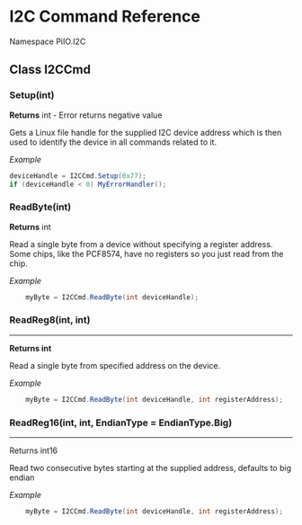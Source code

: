 # I2C Command Reference #

Namespace PiIO.I2C

## Class I2CCmd ##

### Setup(int) ###
**Returns** int - Error returns negative value

 Gets a Linux file handle for the supplied I2C device address which is then used to identify the device in all commands related to it.
 
_Example_
```C#
deviceHandle = I2CCmd.Setup(0x77);
if (deviceHandle < 0) MyErrorHandler();
```
### ReadByte(int) ###
**Returns** int

Read a single byte from a device without specifying a register address. Some chips, like the PCF8574, have no registers so you just read from the chip.

_Example_
```C#
	myByte = I2CCmd.ReadByte(int deviceHandle);
```

### ReadReg8(int, int) ###
----------
**Returns int**

Read a single byte from specified address on the device.

_Example_
```C#
	myByte = I2CCmd.ReadByte(int deviceHandle, int registerAddress);
```

### ReadReg16(int, int, EndianType = EndianType.Big) ###
-----------
Returns int16

Read two consecutive bytes starting at the supplied address, defaults to big endian

_Example_
```C#
	myByte = I2CCmd.ReadByte(int deviceHandle, int registerAddress);
```
